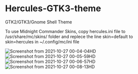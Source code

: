 # Hercules-GTK3-theme
GTK2/GTK3/Gnome Shell Theme

To use Midnight Commander Skins, copy hercules.ini file to /usr/share/mc/skins/ folder and replece the line skin=default to skin=hercules in ~/.config/mc/ini file


![Screenshot from 2021-10-27 00-04-04HD](https://user-images.githubusercontent.com/72749248/138979875-ecda7b0d-b48c-424b-b8e9-935190a5c1aa.png)
![Screenshot from 2021-10-27 00-05-59HD](https://user-images.githubusercontent.com/72749248/138980133-6f30dc3e-5d4e-4c6b-abc4-4af1c8a2dce2.png)
![Screenshot from 2021-10-27 00-06-57HD](https://user-images.githubusercontent.com/72749248/138980143-01f26d59-367d-4c75-8948-5465261d1e7a.png)
![Screenshot from 2021-10-27 00-08-13HD](https://user-images.githubusercontent.com/72749248/138980149-f323388f-ae40-4aca-8cf6-52c685ce9d7c.png)
